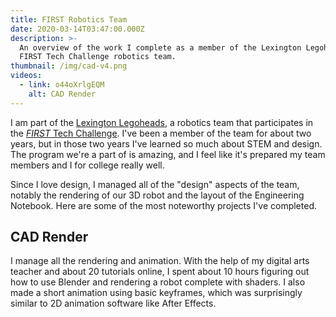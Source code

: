```yaml
---
title: FIRST Robotics Team
date: 2020-03-14T03:47:00.000Z
description: >-
  An overview of the work I complete as a member of the Lexington Legoheads, a
  FIRST Tech Challenge robotics team.
thumbnail: /img/cad-v4.png
videos:
  - link: o44oXrlgEQM
    alt: CAD Render
---
```

I am part of the [Lexington Legoheads](https://legoheads.tk), a robotics team that participates in the [*FIRST* Tech Challenge](https://firstinspires.org/robotics/ftc). I've been a member of the team for about two years, but in those two years I've learned so much about STEM and design. The program we're a part of is amazing, and I feel like it's prepared my team members and I for college really well.

Since I love design, I managed all of the "design" aspects of the team, notably the rendering of our 3D robot and the layout of the Engineering Notebook. Here are some of the most noteworthy projects I've completed.

## CAD Render

I manage all the rendering and animation. With the help of my digital arts teacher and about 20 tutorials online, I spent about 10 hours figuring out how to use Blender and rendering a robot complete with shaders. I also made a short animation using basic keyframes, which was surprisingly similar to 2D animation software like After Effects. 